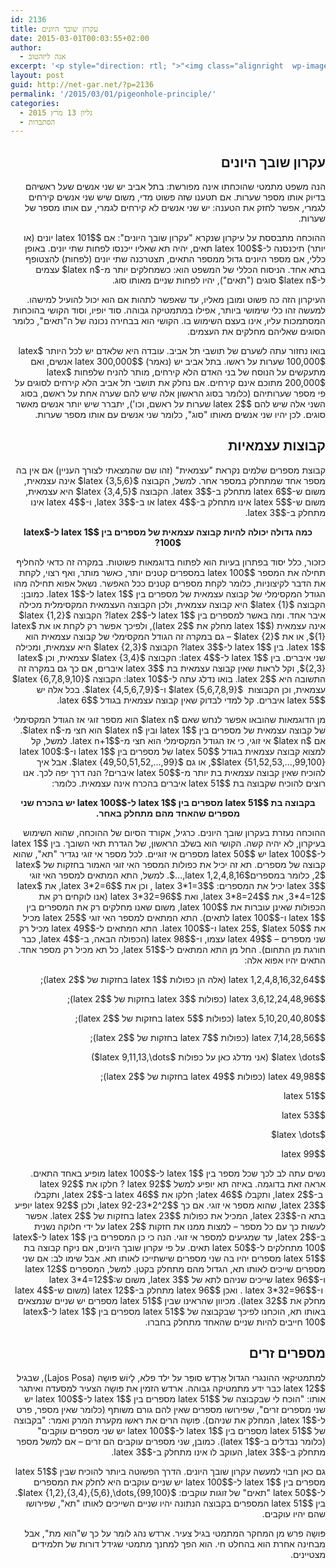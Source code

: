 ```yaml
---
id: 2136
title: עקרון שובך היונים
date: 2015-03-01T00:03:55+02:00
author:
  - אנה ליזהטוב
excerpt: '<p style="direction: rtl; ">"<img class="alignright  wp-image-2278" src="http://net-gar.net/wp-content/uploads/2015/02/TooManyPigeons-300x243.jpg" alt="TooManyPigeons" width="125" height="101" />עקרון שובך היונים": אם 101 יונים (או יותר) תיכנסנה ל-100 תאים, יהיה תא שאליו ייכנסו לפחות שתי יונים. באופן כללי, אם מספר היונים גדול ממספר התאים, תצטרכנה שתי יונים (לפחות) להצטופף בתא אחד. הניסוח הכללי של המשפט הוא: כשמחלקים יותר מn עצמים ל-n סוגים ("תאים"), יהיו לפחות שניים מאותו סוג. במאמר זה נראה כיצד עקרון טרוויאלי זה משמש אותנו לדברים רבים.</p>'
layout: post
guid: http://net-gar.net/?p=2136
permalink: '/2015/03/01/pigeonhole-principle/'
categories:
  - גליון 13 מרץ 2015
  - הסתברות
---
```

<h2 style="direction: rtl;">
  עקרון שובך היונים
</h2>

<p style="direction: rtl;">
  הנה משפט מתמטי שהוכחתו אינה מפורשת: בתל אביב יש שני אנשים שעל ראשיהם בדיוק אותו מספר שערות. אם תטענו שזה פשוט מדי, משום שיש שני אנשים קירחים לגמרי, אפשר לחזק את הטענה: יש שני אנשים לא קירחים לגמרי, עם אותו מספר של שערות.
</p>

<p style="direction: rtl;">
  ההוכחה מתבססת על עיקרון שנקרא "עקרון שובך היונים": אם $latex 101$ יונים (או יותר) תיכנסנה ל-$latex 100$ תאים, יהיה תא שאליו ייכנסו לפחות שתי יונים. באופן כללי, אם מספר היונים גדול ממספר התאים, תצטרכנה שתי יונים (לפחות) להצטופף בתא אחד. הניסוח הכללי של המשפט הוא: כשמחלקים יותר מ-$latex n$ עצמים ל-$latex n$ סוגים ("תאים"), יהיו לפחות שניים מאותו סוג.
</p>

<p style="direction: rtl;">
  העיקרון הזה כה פשוט ומובן מאליו, עד שאפשר לתהות אם הוא יכול להועיל למישהו. למעשה זהו כלי שימושי ביותר, אפילו במתמטיקה גבוהה. סוד יופיו, וסוד הקושי בהוכחות המסתמכות עליו, אינו בעצם השימוש בו. הקושי הוא בבחירה נכונה של ה"תאים", כלומר הסוגים שאליהם מחלקים את העצמים.
</p>

<p style="direction: rtl;">
  בואו נחזור עתה לשערם של תושבי תל אביב. עובדה היא שלאדם יש לכל היותר $latex 100,000$ שערות על ראשו. בתל אביב יש (נאמר) $latex 300,000$ אנשים, ואם מתעקשים על הנוסח של בני האדם הלא קירחים, מותר להניח שלפחות $latex 200,000$ מתוכם אינם קירחים. אם נחלק את תושבי תל אביב הלא קירחים לסוגים על פי מספר שערותיהם (כלומר בסוג הראשון אלה שיש להם שערה אחת על ראשם, בסוג השני אלה שיש להם $latex 2$ שערות על ראשם, וכו'), יתברר שיש יותר אנשים מאשר סוגים. לכן יהיו שני אנשים מאותו "סוג", כלומר שני אנשים עם אותו מספר שערות.
</p>

<h2 style="direction: rtl;">
  קבוצות עצמאיות
</h2>

<p style="direction: rtl;">
  קבוצת מספרים שלמים נקראת "עצמאית" (זהו שם שהמצאתי לצורך העניין) אם אין בה מספר אחד שמתחלק במספר אחר. למשל, הקבוצה $latex {3,5,6}$ אינה עצמאית, משום ש-$latex 6$ מתחלק ב-$latex 3$. הקבוצה $latex {3,4,5}$ היא עצמאית, משום ש-$latex 5$ אינו מתחלק ב-$latex 4$ או ב-$latex 3$, ו-$latex 4$ אינו מתחלק ב-$latex 3$.
</p>

<p style="direction: rtl; text-align: center;">
  <strong>כמה גדולה יכולה להיות קבוצה עצמאית של מספרים בין $latex 1$ ל-$latex 100$?</strong>
</p>

<p style="direction: rtl;">
  כזכור, כלל יסוד בפתרון בעיות הוא לפתוח בדוגמאות פשוטות. במקרה זה כדאי להחליף תחילה את המספר $latex 100$ במספרים קטנים יותר, כאשר מותר, ואף רצוי, לקחת את הדבר לקיצוניות, כלומר לקחת מספרים קטנים ככל האפשר. נשאל אפוא תחילה מהו הגודל המקסימלי של קבוצה עצמאית של מספרים בין $latex 1$ ל-$latex 1$. כמובן: הקבוצה $latex {1}$ היא קבוצה עצמאית, ולכן הקבוצה העצמאית המקסימלית מכילה איבר אחד. ומה באשר למספרים בין $latex 1$ ל-$latex 2$? הקבוצה $latex {1,2}$ אינה עצמאית ($latex 1$ מחלק את $latex 2$), ולפיכך אפשר רק לקחת או את $latex {1}$, או את $latex {2}$ – גם במקרה זה הגודל המקסימלי של קבוצה עצמאית הוא $latex 1$. בין $latex 1$ ל-$latex 3$? הקבוצה $latex {2,3}$ היא עצמאית, ומכילה שני איברים. בין $latex 1$ ל-$latex 4$: הקבוצה $latex {3,4}$ עצמאית, וכן $latex {2,3}$, וקל לראות שאין קבוצה עצמאית בת $latex 3$ איברים, אם כך גם במקרה זה התשובה היא $latex 2$. בואו נדלג עתה ל-$latex 10$: הקבוצה $latex {6,7,8,9,10}$ עצמאית, וכן הקבוצות  $latex {5,6,7,8,9}$ ו-$latex {4,5,6,7,9}$. בכל אלה יש $latex 5$ איברים. קל למדי לבדוק שאין קבוצה עצמאית בגודל $latex 6$.
</p>

<p style="direction: rtl;">
  מן הדוגמאות שהובאו אפשר לנחש שאם $latex n$ הוא מספר זוגי אז הגודל המקסימלי של קבוצה עצמאית של מספרים בין $latex 1$ ובין $latex n$ הוא חצי מ-$latex n$. אם $latex n$ אי זוגי, כי אז הגודל המקסימלי הוא חצי מ-$latex n+1$. למשל, קל למצוא קבוצה עצמאית בגודל $latex 50$ של מספרים בין $latex 1$ ו-$latex 100$: $latex {51,52,53,…,99,100}$, או גם $latex {49,50,51,52,…,99}$. אבל איך להוכיח שאין קבוצה עצמאית בת יותר מ-$latex 50$ איברים? הנה דרך יפה לכך. אנו רוצים להוכיח שקבוצה בת $latex 51$ איברים בהכרח אינה עצמאית. כלומר:
</p>

<p style="direction: rtl; text-align: center;">
  <strong>בקבוצה בת $latex 51$ מספרים בין $latex 1$ ל-$latex 100$ יש בהכרח שני מספרים שהאחד מהם מתחלק באחר.</strong>
</p>

<p style="direction: rtl;">
  ההוכחה נעזרת בעקרון שובך היונים. כרגיל, אקורד הסיום של ההוכחה, שהוא השימוש בעיקרון, לא יהיה קשה. הקושי הוא בשלב הראשון, של הגדרת תאי השובך. בין $latex 1$ ל-$latex 100$ יש $latex 50$ מספרים אי זוגיים. לכל מספר אי זוגי נגדיר "תא", שהוא קבוצה של מספרים. תא זה יכיל את כפולות המספר האי זוגי האמור בחזקות של $latex 2$, כלומר במספרים$latex 1,2,4,8,16,…$. למשל, התא המתאים למספר האי זוגי $latex 3$ יכיל את המספרים: $latex 3*1=3$ , וכן את $latex 3*2=6$, את $latex 3*4=12$, את $latex 3*8=24$, ואת $latex 3*32=96$ (אנו לוקחים רק את הכפולות שאינן עוברות את $latex 100$, משום שאנו מחלקים רק את המספרים בין $latex 1$ ו-$latex 100$ לתאים). התא המתאים למספר האי זוגי $latex 25$ מכיל את $latex 25$, $latex 50$ ו-$latex 100$. התא המתאים ל-$latex 49$ מכיל רק שני מספרים – $latex 49$ עצמו, ו-$latex 98$ (הכפולה הבאה, ב-$latex 4$, כבר חורגת מן התחום). החל מן התא המתאים ל-$latex 51$, כל תא מכיל רק מספר אחד. התאים יהיו אפוא אלה:
</p>

<p style="direction: rtl;">
  $latex 1,2,4,8,16,32,64$ (אלה הן כפולות $latex 1$ בחזקות של $latex 2$);
</p>

<p style="direction: rtl;">
  $latex 3,6,12,24,48,96$ (כפולות $latex 3$ בחזקות של $latex 2$);
</p>

<p style="direction: rtl;">
  $latex 5,10,20,40,80$ (כפולות $latex 5$ בחזקות של $latex 2$);
</p>

<p style="direction: rtl;">
  $latex 7,14,28,56$ (כפולות $latex 7$ בחזקות של $latex 2$);
</p>

<p style="direction: rtl;">
  $latex \dots$ (אני מדלג כאן על כפולות $latex 9,11,13,\dots$)
</p>

<p style="direction: rtl;">
  $latex 49,98$ (כפולות $latex 49$ בחזקות של $latex 2$);
</p>

<p style="direction: rtl;">
  $latex 51$
</p>

<p style="direction: rtl;">
  $latex 53$
</p>

<p style="direction: rtl;">
  $latex \dots$
</p>

<p style="direction: rtl;">
  $latex 99$
</p>

<p style="direction: rtl;">
  נשים עתה לב לכך שכל מספר בין $latex 1$ ל-$latex 100$ מופיע באחד התאים. אראה זאת בדוגמה. באיזה תא יופיע למשל $latex 92$ ? חלקו את $latex 92$  ב-$latex 2$, ותקבלו $latex 46$; חלקו את $latex 46$ ב-$latex 2$, ותקבלו $latex 23$, שהוא מספר אי זוגי. אם כך $latex 92-23*2^2$, ולכן $latex 92$ יופיע בתא ה-$latex 23$, המכיל את כפולות $latex 23$ בחזקות של $latex 2$. אפשר לעשות כך עם כל מספר – למצות ממנו את חזקות $latex 2$ על ידי חלוקה נשנית ב-$latex 2$, עד שמגיעים למספר אי זוגי. הנה כי כן המספרים בין $latex 1$ ל-$latex 100$ מתחלקים ל-$latex 50$ תאים. על פי עקרון שובך היונים, אם ניקח קבוצה בת $latex 51$ מספרים יהיו בה שני מספרים שישתייכו לאותו תא. אבל שימו לב: אם שני מספרים שייכים לאותו תא, הגדול מהם מתחלק בקטן. למשל, המספרים $latex 12$ ו-$latex 96$ שייכים שניהם לתא של $latex 3$, משום ש:$latex 3*4=12$   ו-$latex 3*32=96$ . ואכן $latex 96$ מתחלק ב-$latex 12$ (משום ש-$latex 4$ מחלק את $latex 32$). מכיוון שהראינו שבין $latex 51$ מספרים יש שניים שנמצאים באותו תא, הוכחנו לפיכך שבקבוצה של $latex 51$ מספרים בין $latex 1$ ל-$latex 100$ חייבים להיות שניים שהאחד מתחלק בחברו.
</p>

<h2 style="direction: rtl;">
  מספרים זרים
</h2>

<p style="direction: rtl;">
  למתמטיקאי ההונגרי הגדול אֶרְדֶש סופַּר על ילד פלא, לָיוֹש פּושָה (Lajos Posa), שבגיל $latex 12$ כבר ידע מתמטיקה גבוהה. ארדש הזמין את פּושָה הצעיר למסעדה ואיתגר אותו: "הוכח לי שבקבוצה של $latex 51$ מספרים בין $latex 1$ ל-$latex 100$ יש שני מספרים זרים", שפירושו מספרים שאין להם גורם משותף (כלומר שאין מספר, פרט ל-$latex 1$, המחלק את שניהם). פּושָה הרים את ראשו מקערת המרק ואמר: "בקבוצה של $latex 51$ מספרים בין $latex 1$ ל-$latex 100$ יש שני מספרים עוקבים" (כלומר נבדלים ב-$latex 1$). כמובן, שני מספרים עוקבים הם זרים – אם למשל מספר מתחלק ב-$latex 3$, העוקב לו אינו מתחלק ב-$latex 3$.
</p>

<p style="direction: rtl;">
  גם כאן חבוי למעשה עקרון שובך היונים. הדרך הפשוטה ביותר להוכיח שבין $latex 51$ מספרים בין $latex 1$ ל-$latex 100$ יש שניים עוקבים היא לחלק את המספרים ל-$latex 50$ "תאים" של זוגות עוקבים: $latex {1,2},{3,4},{5,6},\dots,{99,100}$. בין $latex 51$ המספרים בקבוצה הנתונה יהיו שניים השייכים לאותו "תא", שפירושו שהם יהיו עוקבים.
</p>

<p style="direction: rtl;">
  פּושָה פרש מן המחקר המתמטי בגיל צעיר. ארדש נהג לומר על כך ש"הוא מת", אבל מבחינה אחרת הוא בהחלט חי. הוא הפך למחנך מתמטי שגידל דורות של תלמידים מצטיינים.
</p>